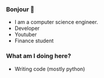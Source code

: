 ### Bonjour 👋

- I am a computer science engineer. 
- Developer
- Youtuber 
- Finance student


### What am I doing here?

- Writing code (mostly python)

